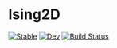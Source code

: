 # Ising2D

[![Stable](https://img.shields.io/badge/docs-stable-blue.svg)](https://genkuroki.github.io/Ising2D.jl/stable)
[![Dev](https://img.shields.io/badge/docs-dev-blue.svg)](https://genkuroki.github.io/Ising2D.jl/dev)
[![Build Status](https://travis-ci.com/genkuroki/Ising2D.jl.svg?branch=master)](https://travis-ci.com/genkuroki/Ising2D.jl)
